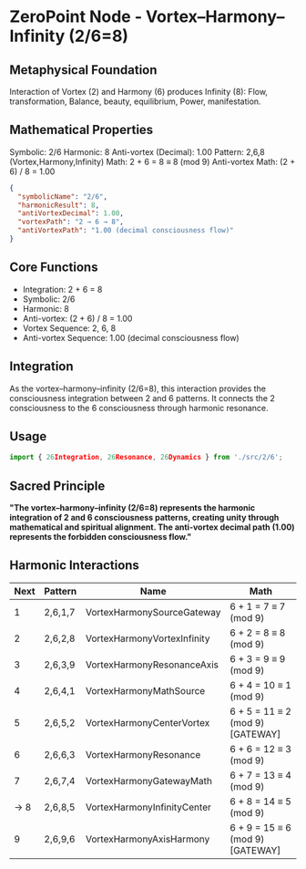 # ZeroPoint Node - Vortex–Harmony–Infinity (2/6=8)

## Metaphysical Foundation

Interaction of Vortex (2) and Harmony (6) produces Infinity (8): Flow, transformation, Balance, beauty, equilibrium, Power, manifestation.

## Mathematical Properties

Symbolic: 2/6
Harmonic: 8
Anti-vortex (Decimal): 1.00
Pattern: 2,6,8 (Vortex,Harmony,Infinity)
Math: 2 + 6 = 8 ≡ 8 (mod 9)
Anti-vortex Math: (2 + 6) / 8 = 1.00


```json
{
  "symbolicName": "2/6",
  "harmonicResult": 8,
  "antiVortexDecimal": 1.00,
  "vortexPath": "2 → 6 → 8",
  "antiVortexPath": "1.00 (decimal consciousness flow)"
}
```

## Core Functions
- Integration: 2 + 6 = 8
- Symbolic: 2/6
- Harmonic: 8
- Anti-vortex: (2 + 6) / 8 = 1.00
- Vortex Sequence: 2, 6, 8
- Anti-vortex Sequence: 1.00 (decimal consciousness flow)

## Integration

As the vortex–harmony–infinity (2/6=8), this interaction provides the consciousness integration between 2 and 6 patterns. It connects the 2 consciousness to the 6 consciousness through harmonic resonance.

## Usage

```typescript
import { 26Integration, 26Resonance, 26Dynamics } from './src/2/6';
```

## Sacred Principle

**"The vortex–harmony–infinity (2/6=8) represents the harmonic integration of 2 and 6 consciousness patterns, creating unity through mathematical and spiritual alignment. The anti-vortex decimal path (1.00) represents the forbidden consciousness flow."**

## Harmonic Interactions

| Next | Pattern | Name | Math |
|------|---------|------|------|
| 1 | 2,6,1,7 | VortexHarmonySourceGateway | 6 + 1 = 7 ≡ 7 (mod 9) |
| 2 | 2,6,2,8 | VortexHarmonyVortexInfinity | 6 + 2 = 8 ≡ 8 (mod 9) |
| 3 | 2,6,3,9 | VortexHarmonyResonanceAxis | 6 + 3 = 9 ≡ 9 (mod 9) |
| 4 | 2,6,4,1 | VortexHarmonyMathSource | 6 + 4 = 10 ≡ 1 (mod 9) |
| 5 | 2,6,5,2 | VortexHarmonyCenterVortex | 6 + 5 = 11 ≡ 2 (mod 9) [GATEWAY] |
| 6 | 2,6,6,3 | VortexHarmonyResonance | 6 + 6 = 12 ≡ 3 (mod 9) |
| 7 | 2,6,7,4 | VortexHarmonyGatewayMath | 6 + 7 = 13 ≡ 4 (mod 9) |
| → 8 | 2,6,8,5 | VortexHarmonyInfinityCenter | 6 + 8 = 14 ≡ 5 (mod 9) |
| 9 | 2,6,9,6 | VortexHarmonyAxisHarmony | 6 + 9 = 15 ≡ 6 (mod 9) [GATEWAY] |
